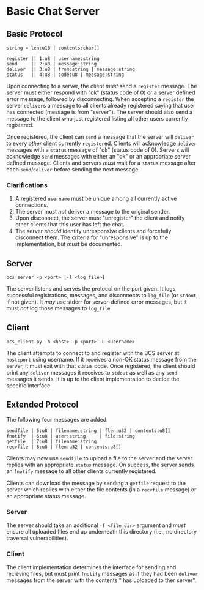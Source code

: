 # Basic Chat Server

## Basic Protocol

```
string = len:u16 | contents:char[]

register || 1:u8 | username:string
send     || 2:u8 | message:string
deliver  || 3:u8 | from:string | message:string
status   || 4:u8 | code:u8 | message:string
```

Upon connecting to a server, the client *must* send a `register` message.  The server must either respond with "ok" (status code of 0) or a server defined error message, followed by disconnecting.  When accepting a `register` the server `deliver`s a message to all clients already registered saying that user has connected (message is from "server").  The server should also send a message to the client who just registered listing all other users currently registered.

Once registered, the client can `send` a message that the server will `deliver` to every _other_ client currently `register`ed.  Clients will acknowledge `deliver` messages with a `status` message of "ok" (status code of 0).  Servers will acknowledge `send` messages with either an "ok" or an appropriate server defined message.  Clients and servers _must_ wait for a `status` message after each `send`/`deliver` before sending the next message.

### Clarifications

1. A registered `username` must be unique among all currently active connections.
2. The server must _not_ deliver a message to the original sender.
3. Upon disconnect, the server must "unregister" the client and notify other clients that this user has left the chat.
4. The server _should_ identify unresponsive clients and forcefully disconnect them.  The criteria for "unresponsive" is up to the implementation, but _must_ be documented.

## Server

`bcs_server -p <port> [-l <log_file>]`

The server listens and serves the protocol on the port given.  It logs successful registrations, messages, and disconnects to `log_file` (or `stdout`, if not given).  It _may_ use stderr for server-defined error messages, but it must _not_ log those messages to `log_file`.

## Client

`bcs_client.py -h <host> -p <port> -u <username>`

The client attempts to connect to and register with the BCS server at `host:port` using username.  If it receives a non-OK status message from the server, it must exit with that status code.  Once registered, the client should print any `deliver` messages it receives to `stdout` as well as any `send` messages it sends.  It is up to the client implementation to decide the specific interface.

## Extended Protocol

The following four messages are added:

```
sendfile | 5:u8 | filename:string | flen:u32 | contents:u8[]
fnotify  | 6:u8 | user:string     | file:string
getfile  | 7:u8 | filename:string
recvfile | 8:u8 | flen:u32 | contents:u8[]
```

Clients may now use `sendfile` to upload a file to the server and the server replies with an appropriate `status` message.  On success, the server sends an `fnotify` message to all other clients currently registered.

Clients can download the message by sending a `getfile` request to the server which replies with either the file contents (in a `recvfile` message) or an appropriate status message.

### Server

The server should take an additional `-f <file_dir>` argument and _must_ ensure all uploaded files end up underneath this directory (i.e., no directory traversal vulnerabilities).

### Client

The client implementation determines the interface for sending and recieving files, but must print `fnotify` messages as if they had been `deliver` messages from the server with the contents "<user> has uploaded <filename> to ther server".